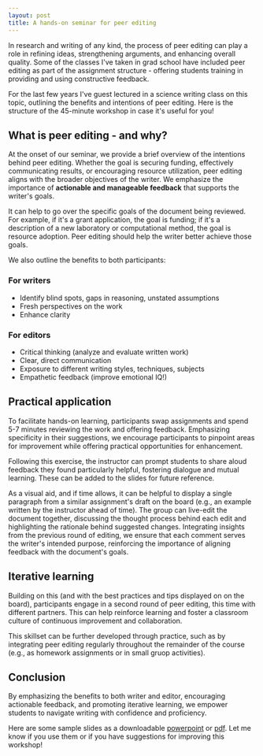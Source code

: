 ```yaml
---
layout: post
title: A hands-on seminar for peer editing
---
```


In research and writing of any kind, the process of peer editing can play a role in refining ideas, strengthening arguments, and enhancing overall quality. Some of the classes I've taken in grad school have included peer editing as part of the assignment structure - offering students training in providing and using constructive feedback. 

For the last few years I've guest lectured in a science writing class on this topic, outlining the benefits and intentions of peer editing. Here is the structure of the 45-minute workshop in case it's useful for you! 


## What is peer editing - and why? 

At the onset of our seminar, we provide a brief overview of the intentions behind peer editing. Whether the goal is securing funding, effectively communicating results, or encouraging resource utilization, peer editing aligns with the broader objectives of the writer. We emphasize the importance of **actionable and manageable feedback** that supports the writer's goals.

It can help to go over the specific goals of the document being reviewed. For example, if it's a grant application, the goal is funding; if it's a description of a new laboratory or computational method, the goal is resource adoption. Peer editing should help the writer better achieve those goals. 

We also outline the benefits to both participants: 


### For writers

- Identify blind spots, gaps in reasoning, unstated assumptions 
- Fresh perspectives on the work
- Enhance clarity 


### For editors

- Critical thinking (analyze and evaluate written work) 
- Clear, direct communication 
- Exposure to different writing styles, techniques, subjects
- Empathetic feedback (improve emotional IQ!) 


## Practical application

To facilitate hands-on learning, participants swap assignments and spend 5-7 minutes reviewing the work and offering feedback. Emphasizing specificity in their suggestions, we encourage participants to pinpoint areas for improvement while offering practical opportunities for enhancement. 

Following this exercise, the instructor can prompt students to share aloud feedback they found particularly helpful, fostering dialogue and mutual learning. These can be added to the slides for future reference. 

As a visual aid, and if time allows, it can be helpful to display a single paragraph from a similar assignment's draft on the board (e.g., an example written by the instructor ahead of time). The group can live-edit the document together, discussing the thought process behind each edit and highlighting the rationale behind suggested changes. Integrating insights from the previous round of editing, we ensure that each comment serves the writer's intended purpose, reinforcing the importance of aligning feedback with the document's goals.


## Iterative learning

Building on this (and with the best practices and tips displayed on on the board), participants engage in a second round of peer editing, this time with different partners. This can help reinforce learning and foster a classroom culture of continuous improvement and collaboration. 

This skillset can be further developed through practice, such as by integrating peer editing regularly throughout the remainder of the course (e.g., as homework assignments or in small gruop activities). 


## Conclusion

By emphasizing the benefits to both writer and editor, encouraging actionable feedback, and promoting iterative learning, we empower students to navigate writing with confidence and proficiency. 

Here are some sample slides as a downloadable [powerpoint](https://docs.google.com/presentation/d/1Og54y178vr-bg6raLlvo6mXuqsfsd8zI/edit?usp=sharing&ouid=114270328531294918809&rtpof=true&sd=true) or [pdf](https://drive.google.com/uc?id=18hdNhPUuOzPyqqcBRgz_nolkuNNrOXEf&export=download). Let me know if you use them or if you have suggestions for improving this workshop! 


